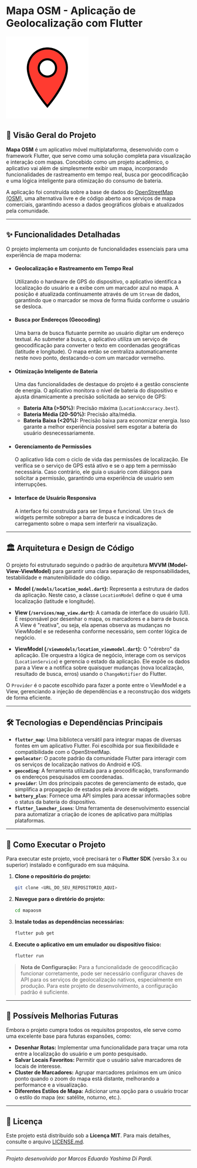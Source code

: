# Mapa OSM - Aplicação de Geolocalização com Flutter

![Ícone do App](assets/icon/icon.png)

## 📖 Visão Geral do Projeto

**Mapa OSM** é um aplicativo móvel multiplataforma, desenvolvido com o framework Flutter, que serve como uma solução completa para visualização e interação com mapas. Concebido como um projeto acadêmico, o aplicativo vai além de simplesmente exibir um mapa, incorporando funcionalidades de rastreamento em tempo real, busca por geocodificação e uma lógica inteligente para otimização do consumo de bateria.

A aplicação foi construída sobre a base de dados do [OpenStreetMap (OSM)](https://www.openstreetmap.org/), uma alternativa livre e de código aberto aos serviços de mapa comerciais, garantindo acesso a dados geográficos globais e atualizados pela comunidade.

---

## ✨ Funcionalidades Detalhadas

O projeto implementa um conjunto de funcionalidades essenciais para uma experiência de mapa moderna:

-   #### Geolocalização e Rastreamento em Tempo Real
    Utilizando o hardware de GPS do dispositivo, o aplicativo identifica a localização do usuário e a exibe com um marcador azul no mapa. A posição é atualizada continuamente através de um `Stream` de dados, garantindo que o marcador se mova de forma fluida conforme o usuário se desloca.

-   #### Busca por Endereços (Geocoding)
    Uma barra de busca flutuante permite ao usuário digitar um endereço textual. Ao submeter a busca, o aplicativo utiliza um serviço de geocodificação para converter o texto em coordenadas geográficas (latitude e longitude). O mapa então se centraliza automaticamente neste novo ponto, destacando-o com um marcador vermelho.

-   #### Otimização Inteligente de Bateria
    Uma das funcionalidades de destaque do projeto é a gestão consciente de energia. O aplicativo monitora o nível de bateria do dispositivo e ajusta dinamicamente a precisão solicitada ao serviço de GPS:
    * **Bateria Alta (>50%):** Precisão máxima (`LocationAccuracy.best`).
    * **Bateria Média (20-50%):** Precisão alta/média.
    * **Bateria Baixa (<20%):** Precisão baixa para economizar energia.
    Isso garante a melhor experiência possível sem esgotar a bateria do usuário desnecessariamente.

-   #### Gerenciamento de Permissões
    O aplicativo lida com o ciclo de vida das permissões de localização. Ele verifica se o serviço de GPS está ativo e se o app tem a permissão necessária. Caso contrário, ele guia o usuário com diálogos para solicitar a permissão, garantindo uma experiência de usuário sem interrupções.

-   #### Interface de Usuário Responsiva
    A interface foi construída para ser limpa e funcional. Um `Stack` de widgets permite sobrepor a barra de busca e indicadores de carregamento sobre o mapa sem interferir na visualização.

---

## 🏛️ Arquitetura e Design de Código

O projeto foi estruturado seguindo o padrão de arquitetura **MVVM (Model-View-ViewModel)** para garantir uma clara separação de responsabilidades, testabilidade e manutenibilidade do código.

-   **Model (`/models/location_model.dart`):** Representa a estrutura de dados da aplicação. Neste caso, a classe `LocationModel` define o que é uma localização (latitude e longitude).

-   **View (`/services/map_view.dart`):** A camada de interface do usuário (UI). É responsável por desenhar o mapa, os marcadores e a barra de busca. A View é "reativa", ou seja, ela apenas observa as mudanças no ViewModel e se redesenha conforme necessário, sem conter lógica de negócio.

-   **ViewModel (`/viewmodels/location_viewmodel.dart`):** O "cérebro" da aplicação. Ele orquestra a lógica de negócio, interage com os serviços (`LocationService`) e gerencia o estado da aplicação. Ele expõe os dados para a View e a notifica sobre quaisquer mudanças (nova localização, resultado de busca, erros) usando o `ChangeNotifier` do Flutter.

O `Provider` é o pacote escolhido para fazer a ponte entre o ViewModel e a View, gerenciando a injeção de dependências e a reconstrução dos widgets de forma eficiente.

---

## 🛠️ Tecnologias e Dependências Principais

-   **`flutter_map`**: Uma biblioteca versátil para integrar mapas de diversas fontes em um aplicativo Flutter. Foi escolhida por sua flexibilidade e compatibilidade com o OpenStreetMap.
-   **`geolocator`**: O pacote padrão da comunidade Flutter para interagir com os serviços de localização nativos do Android e iOS.
-   **`geocoding`**: A ferramenta utilizada para a geocodificação, transformando os endereços pesquisados em coordenadas.
-   **`provider`**: Um dos principais pacotes de gerenciamento de estado, que simplifica a propagação de estados pela árvore de widgets.
-   **`battery_plus`**: Fornece uma API simples para acessar informações sobre o status da bateria do dispositivo.
-   **`flutter_launcher_icons`**: Uma ferramenta de desenvolvimento essencial para automatizar a criação de ícones de aplicativo para múltiplas plataformas.

---

## 🚀 Como Executar o Projeto

Para executar este projeto, você precisará ter o **Flutter SDK** (versão 3.x ou superior) instalado e configurado em sua máquina.

1.  **Clone o repositório do projeto:**
    ```bash
    git clone <URL_DO_SEU_REPOSITORIO_AQUI>
    ```

2.  **Navegue para o diretório do projeto:**
    ```bash
    cd mapaosm
    ```

3.  **Instale todas as dependências necessárias:**
    ```bash
    flutter pub get
    ```

4.  **Execute o aplicativo em um emulador ou dispositivo físico:**
    ```bash
    flutter run
    ```

> **Nota de Configuração:** Para a funcionalidade de geocodificação funcionar corretamente, pode ser necessário configurar chaves de API para os serviços de geolocalização nativos, especialmente em produção. Para este projeto de desenvolvimento, a configuração padrão é suficiente.

---

## 🔮 Possíveis Melhorias Futuras

Embora o projeto cumpra todos os requisitos propostos, ele serve como uma excelente base para futuras expansões, como:

-   **Desenhar Rotas:** Implementar uma funcionalidade para traçar uma rota entre a localização do usuário e um ponto pesquisado.
-   **Salvar Locais Favoritos:** Permitir que o usuário salve marcadores de locais de interesse.
-   **Cluster de Marcadores:** Agrupar marcadores próximos em um único ponto quando o zoom do mapa está distante, melhorando a performance e a visualização.
-   **Diferentes Estilos de Mapa:** Adicionar uma opção para o usuário trocar o estilo do mapa (ex: satélite, noturno, etc.).

---

## 📄 Licença

Este projeto está distribuído sob a **Licença MIT**. Para mais detalhes, consulte o arquivo [LICENSE.md](license.md).

---

_Projeto desenvolvido por Marcos Eduardo Yashima Di Pardi._